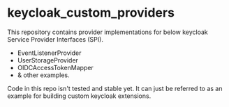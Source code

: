 # keycloak_custom_providers

This repository contains provider implementations for below keycloak Service Provider Interfaces (SPI).

- EventListenerProvider
- UserStorageProvider
- OIDCAccessTokenMapper
- & other examples.

Code in this repo isn't tested and stable yet. It can just be referred to as an example for building custom keycloak extensions.
